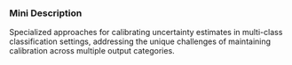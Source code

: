 ### Mini Description

Specialized approaches for calibrating uncertainty estimates in multi-class classification settings, addressing the unique challenges of maintaining calibration across multiple output categories.
